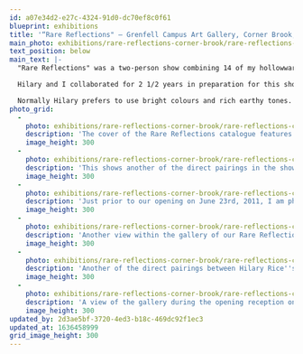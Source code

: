 ```yaml
---
id: a07e34d2-e27c-4324-91d0-dc70ef8c0f61
blueprint: exhibitions
title: '“Rare Reflections" — Grenfell Campus Art Gallery, Corner Brook, NL'
main_photo: exhibitions/rare-reflections-corner-brook/rare-reflections-corner-brook-main-image.jpg
text_position: below
main_text: |-
  "Rare Reflections" was a two-person show combining 14 of my hollowware pieces with 15 wall-hangings by textile artist, Hilary Rice (www.mestudios.ca). The exhibit was on display from June 23rd to September 10th, 2011.

  Hilary and I collaborated for 2 1/2 years in preparation for this show. We found many connections across our different mediums of expression. For example, Hilary typically layers her fabrics then erodes through them to reveal patterns and textures, and this precisely parallels what I do in the lamination technique of mokume gane (woodgrain metal). Also, Hilary and I both studied music at university. The lines in our visual art tend to be lyrical, and there is counterpoint in the layering and dimensional integrity of our art.

  Normally Hilary prefers to use bright colours and rich earthy tones. However, for our two-person show, she consciously chose a muted palette of pastels, golds and silver-grays. Little accents of rich colour do appear and these parallel the occasional use of coloured gemstones in my hollowware. Another clear connection can be seen in the metal foil and mesh and melted pewter textures that Hilary regularly incorporates in her textile works.
photo_grid:
  -
    photo: exhibitions/rare-reflections-corner-brook/rare-reflections-corner-brook-1.jpg
    description: 'The cover of the Rare Reflections catalogue features one of the direct pairings in the show. My "Blue Wave Bowl" contains a ribbon of abalone shell set directly into its edge thickness. Hilary''s "Meditations" features a wave of blue with a ribbon of text along its edge which repeatedly reads: "Why do we hunger for beauty?". As the wave crests the text breaks free and the letters become scrambled. WIthin the blue area is also subtly stitched the word "BEAUTY". Truly, beauty is before our eyes but we don''t always see it.'
    image_height: 300
  -
    photo: exhibitions/rare-reflections-corner-brook/rare-reflections-corner-brook-2.jpg
    description: 'This shows another of the direct pairings in the show. My brass "Grasses Vase" (patined by being coated with vinegar and exposed to ammonia fumes) shows traces of golden brass through the otherwise blue and black colouration. Hilary''s "Echoes from Beyond Within" (two of three panels seen here) reflects these colours and patterns and includes a golden circular focal point.'
    image_height: 300
  -
    photo: exhibitions/rare-reflections-corner-brook/rare-reflections-corner-brook-3.jpg
    description: 'Just prior to our opening on June 23rd, 2011, I am photographing Hilary Rice in front of her most colour-filled piece in the show.'
    image_height: 300
  -
    photo: exhibitions/rare-reflections-corner-brook/rare-reflections-corner-brook-4.jpg
    description: 'Another view within the gallery of our Rare Reflections show.'
    image_height: 300
  -
    photo: exhibitions/rare-reflections-corner-brook/rare-reflections-corner-brook-5.jpg
    description: 'Another of the direct pairings between Hilary Rice''s and my work. As I constructed the Sterling Water Pitcher using strands of round wire, I loved how the resulting pattern appeared classic like a fluted column while also feeling organic like blades of grass side by side. I asked Hilary whether there might be a way to create something comparable in textiles. Her response was wonderful and free. She found a way to closely sew strands of heavy silver cord side by side thus reflecting the wire pattern of the pitcher.'
    image_height: 300
  -
    photo: exhibitions/rare-reflections-corner-brook/rare-reflections-corner-brook-6.jpg
    description: 'A view of the gallery during the opening reception on June 23rd, 2011. My wife, Margaret, is seen at the right in this picture.'
    image_height: 300
updated_by: 2d3ae5bf-3720-4ed3-b18c-469dc92f1ec3
updated_at: 1636458999
grid_image_height: 300
---
```

